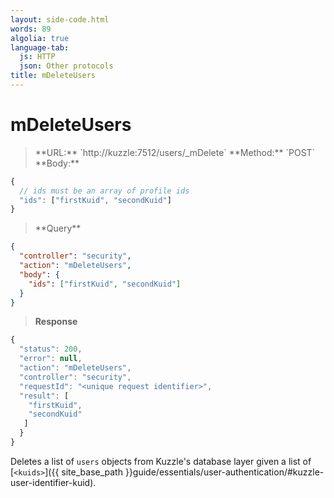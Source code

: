 ```yaml
---
layout: side-code.html
words: 89
algolia: true
language-tab:
  js: HTTP
  json: Other protocols
title: mDeleteUsers
---
```



# mDeleteUsers



<blockquote class="js">
<p>
**URL:** `http://kuzzle:7512/users/_mDelete`  
**Method:** `POST`  
**Body:**
</p>
</blockquote>


```js
{
  // ids must be an array of profile ids
  "ids": ["firstKuid", "secondKuid"]
}
```

<blockquote class="json">
<p>
**Query**
</p>
</blockquote>

```json
{
  "controller": "security",
  "action": "mDeleteUsers",
  "body": {
    "ids": ["firstKuid", "secondKuid"]
  }
}
```

>**Response**

```javascript
{
  "status": 200,
  "error": null,
  "action": "mDeleteUsers",
  "controller": "security",
  "requestId": "<unique request identifier>",
  "result": [
    "firstKuid",
    "secondKuid"
   ]
  }
}
```

Deletes a list of `users` objects from Kuzzle's database layer given a list of [`<kuids>`]({{ site_base_path }}guide/essentials/user-authentication/#kuzzle-user-identifier-kuid).
